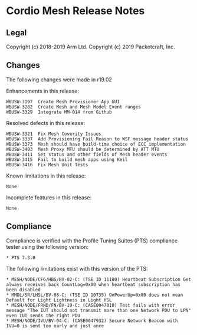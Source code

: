 Cordio Mesh Release Notes
=========================

Legal
-----

Copyright (c) 2018-2019 Arm Ltd.
Copyright (c) 2019 Packetcraft, Inc.


Changes
-------

The following changes were made in r19.02

Enhancements in this release:

    WBUSW-3197  Create Mesh Provisioner App GUI
    WBUSW-3282  Create Mesh and Mesh Model Event ranges
    WBUSW-3329  Integrate MM-014 from Github

Resolved defects in this release:

    WBUSW-3321  Fix Mesh Coverity Issues
    WBUSW-3337  Add Provisioning Fail Reason to WSF message header status
    WBUSW-3373  Mesh should have build-time choice of ECC implementation
    WBUSW-3403  Mesh Proxy MTU should be determined by ATT MTU
    WBUSW-3411  Set status and other fields of Mesh header events
    WBUSW-3415  Fail to build mesh apps using Keil
    WBUSW-3416  Fix Mesh Unit Tests

Known limitations in this release:

    None

Incomplete features in this release:

    None


Compliance
----------

Compliance is verified with the Profile Tuning Suites (PTS) compliance tester using the following version:

    * PTS 7.3.0

The following limitations exist with this version of the PTS:

    * MESH/NODE/CFG/HBS/BV-02-C: (TSE ID 11180) Heartbeat Subscription Get always receives back CountLog=0x00 when heartbeat subscription has been disabled
    * MMDL/SR/LHSL/BV-08-C: (TSE ID 10735) OnPowerUp=0x00 does not mean Default for Light Lightness in Light HSL
    * MESH/NODE/FRND/FN/BV-19-C: (CASE0047010) Test fails with error message "The IUT should not transmit more than one Network PDU to LPN" even IUT sends the right PDU
    * MESH/NODE/IVU/BV-04-C: (CASE0047932) Secure Network Beacon with IVU=0 is sent too early and just once
